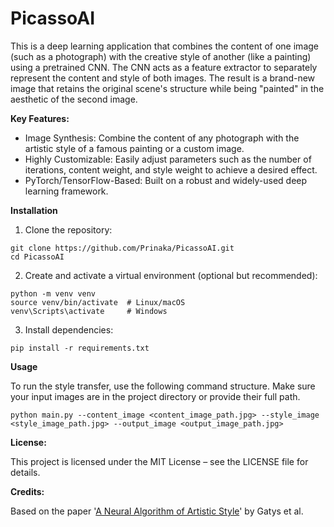 # PicassoAI

This is a deep learning application that combines the content of one image (such as a photograph) with the creative style of another (like a painting) using a pretrained CNN. The CNN acts as a feature extractor to separately represent the content and style of both images. The result is a brand-new image that retains the original scene's structure while being "painted" in the aesthetic of the second image.

**Key Features:**
* Image Synthesis: Combine the content of any photograph with the artistic style of a famous painting or a custom image.
* Highly Customizable: Easily adjust parameters such as the number of iterations, content weight, and style weight to achieve a desired effect.
* PyTorch/TensorFlow-Based: Built on a robust and widely-used deep learning framework.

**Installation**

1. Clone the repository:

```
git clone https://github.com/Prinaka/PicassoAI.git
cd PicassoAI
```
2. Create and activate a virtual environment (optional but recommended):
```
python -m venv venv
source venv/bin/activate  # Linux/macOS
venv\Scripts\activate     # Windows
```
3. Install dependencies:
```
pip install -r requirements.txt
```

**Usage**

To run the style transfer, use the following command structure. Make sure your input images are in the project directory or provide their full path.
```
python main.py --content_image <content_image_path.jpg> --style_image <style_image_path.jpg> --output_image <output_image_path.jpg>
```

**License:**

This project is licensed under the MIT License – see the LICENSE file for details.


**Credits:**

Based on the paper '[A Neural Algorithm of Artistic Style](https://arxiv.org/abs/1508.06576)' by Gatys et al.

